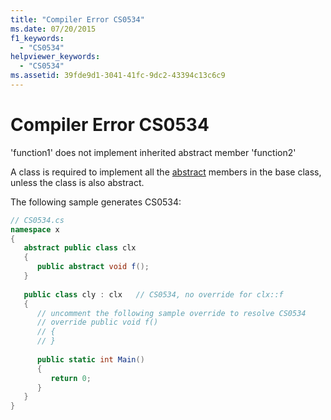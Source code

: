 ```yaml
---
title: "Compiler Error CS0534"
ms.date: 07/20/2015
f1_keywords: 
  - "CS0534"
helpviewer_keywords: 
  - "CS0534"
ms.assetid: 39fde9d1-3041-41fc-9dc2-43394c13c6c9
---
```

# Compiler Error CS0534
'function1' does not implement inherited abstract member 'function2'  
  
 A class is required to implement all the [abstract](../language-reference/keywords/abstract.md) members in the base class, unless the class is also abstract.  
  
 The following sample generates CS0534:  
  
```csharp  
// CS0534.cs  
namespace x  
{  
   abstract public class clx  
   {  
      public abstract void f();  
   }  
  
   public class cly : clx   // CS0534, no override for clx::f  
   {  
      // uncomment the following sample override to resolve CS0534  
      // override public void f()  
      // {  
      // }  
  
      public static int Main()  
      {  
         return 0;  
      }  
   }  
}  
```
